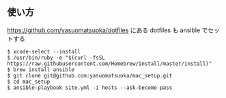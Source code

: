 ## 使い方
https://github.com/yasuomatsuoka/dotfiles にある dotfiles も ansible でセットする
```
$ xcode-select --install
$ /usr/bin/ruby -e "$(curl -fsSL https://raw.githubusercontent.com/Homebrew/install/master/install)"
$ brew install ansible
$ git clone git@github.com:yasuomatsuoka/mac_setup.git
$ cd mac_setup
$ ansible-playbook site.yml -i hosts --ask-become-pass 
```
